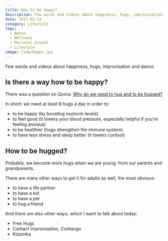```yaml
---
title: How to be happy?
description: Few words and videos about happiness, hugs, improvisation and dance.
date: 2017-02-13
category: Lifestyle
tags:
  - Dance
  - Wellness
  - Personal Growth
  - Lifestyle
image: /img/happy.jpg
---
```


Few words and videos about happiness, hugs, improvisation and dance.

## Is there a way how to be happy?

There was a question on Quora: [Why do we need to hug and to be hugged?](https://www.quora.com/Why-do-we-need-to-hug-and-to-be-hugged)

In short: we need at least 8 hugs a day in order to:

- to be happy (by boosting oxytocin levels)
- to feel good (it lowers your blood pressure, especially helpful if you’re feeling anxious)
- to be healthier (hugs strengthen the immune system)
- to have less stress and sleep better (it lowers cortisol)

## How to be hugged?

Probably, we become more hugs when we are young: from our parents and grandparents.

There are many other ways to get it for adults as well, the most obvious:

- to have a life partner
- to have a kid
- to have a pet
- to hug a friend

And there are also other ways, which I want to talk about today:

- Free Hugs
- Contact Improvisation, Contango
- Kizomba
